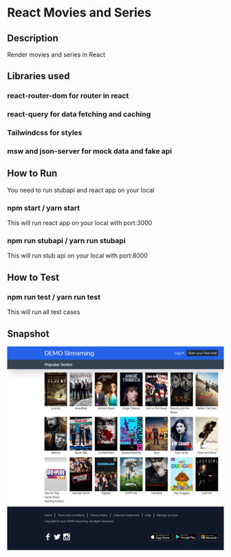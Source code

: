 # React Movies and Series

## Description

Render movies and series in React

## Libraries used

### react-router-dom for router in react

### react-query for data fetching and caching

### Tailwindcss for styles

### msw and json-server for mock data and fake api

## How to Run

You need to run stubapi and react app on your local

### npm start / yarn start

This will run react app on your local with port:3000

### npm run stubapi / yarn run stubapi

This will run stub api on your local with port:8000

## How to Test

### npm run test / yarn run test

This will run all test cases

## Snapshot

![screenshot](./screenshot.png)
